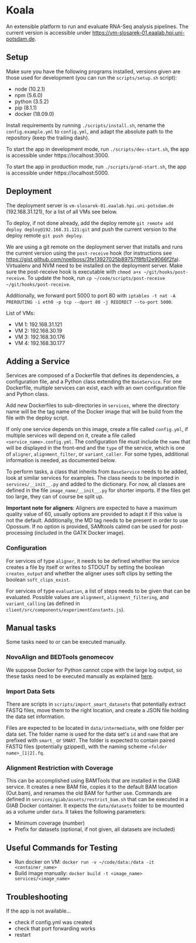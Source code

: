 # Koala

An extensible platform to run and evaluate RNA-Seq analysis pipelines. The current version is accessible under https://vm-slosarek-01.eaalab.hpi.uni-potsdam.de.

## Setup

Make sure you have the following programs installed, versions given are those used for development (you can run the `scripts/setup.sh` script):

- node (10.2.1)
- npm (5.6.0)
- python (3.5.2)
- pip (8.1.1)
- docker (18.09.0)

Install requirements by running `./scripts/install.sh`, rename the `config.example.yml` to `config.yml`, and adapt the absolute path to the repository (keep the trailing dash).

To start the app in development mode, run `./scripts/dev-start.sh`, the app is accessible under https://localhost:3000.

To start the app in production mode, run `./scripts/prod-start.sh`, the app is accessible under https://localhost:5000.

## Deployment

The deployment server is `vm-slosarek-01.eaalab.hpi.uni-potsdam.de` (192.168.31.121), for a list of all VMs see below.

To deploy, if not done already, add the deploy remote `git remote add deploy deploy@192.168.31.121:git` and push the current version to the deploy remote `git push deploy`.

We are using a git remote on the deployment server that installs and runs the current version using the `post-receive` hook (for instructions see https://gist.github.com/noelboss/3fe13927025b89757f8fb12e9066f2fa). Virtualenv and NVM need to be installed on the deployment server. Make sure the post-receive hook is executable with `chmod a+x ~/git/hooks/post-receive`. To update the hook, run `cp ~/code/scripts/post-receive ~/git/hooks/post-receive`.

Additionally, we forward port 5000 to port 80 with `iptables -t nat -A PREROUTING -i eth0 -p tcp --dport 80 -j REDIRECT --to-port 5000`.

List of VMs:

- VM 1: 192.168.31.121
- VM 2: 192.168.30.19
- VM 3: 192.168.30.176
- VM 4: 192.168.30.177

## Adding a Service

Services are composed of a Dockerfile that defines its dependencies, a configuration file, and a Python class extending the `BaseService`. For one Dockerfile, multiple services can exist, each with an own configuration file and Python class.

Add new Dockerfiles to sub-directories in `services`, where the directory name will be the tag name of the Docker image that will be build from the file with the deploy script.

If only one service depends on this image, create a file called `config.yml`, if multiple services will depend on it, create a file called `<service_name>.config.yml`. The configuration file must include the `name` that will be displayed in the front-end and the `type` of the service, which is one of `aligner`, `alignment_filter`, or `variant_caller`. For some types, additional information is needed, as documented below.

To perform tasks, a class that inherits from `BaseService` needs to be added, look at similar services for examples. The class needs to be imported in `services/__init__.py` and added to the dictionary. For now, all classes are defined in the file `image_name/__init__.py` for shorter imports. If the files get too large, they can of course be split up.

**Important note for aligners**: Aligners are expected to have a maximum quality value of 60, usually options are provided to adapt it if this value is not the default. Additionally, the MD tag needs to be present in order to use Opossum. If no option is provided, SAMtools calmd can be used for post-processing (included in the GATK Docker image).

### Configuration

For services of type `aligner`, it needs to be defined whether the service creates a file by itself or writes to STDOUT by setting the boolean `creates_output` and whether the aligner uses soft clips by setting the boolean `soft_clips_exist`.

For services of type `evaluation`, a list of steps needs to be given that can be evaluated. Possible values are `alignment`, `alignment_filtering`, and `variant_calling` (as defined in `client/src/components/experimentConstants.js`).

## Manual tasks

Some tasks need to or can be executed manually.

### NovoAlign and BEDTools genomecov

We suppose Docker for Python cannot cope with the large log output, so these tasks need to be executed manually as explained [here](scripts/manual_execution/README.md).

### Import Data Sets

There are scripts in `scripts/import_smart_datasets` that potentially extract FASTQ files, move them to the right location, and create a JSON file holding the data set information.

Files are expected to be located in `data/intermediate`, with one folder per data set. The folder name is used for the data set's `id` and `name` that are prefixed with `smart_` or `SMART`. The folder is expected to contain paired FASTQ files (potentially gzipped), with the naming scheme `<folder name>_[1|2].fq`.

### Alignment Restriction with Coverage

This can be accomplished using BAMTools that are installed in the GIAB service. It creates a new BAM file, copies it to the default BAM location (Out.bam), and renames the old BAM for further use. Commands are defined in `services/giab/assets/restrict_bam.sh` that can be executed in a GIAB Docker container. It expects the `data/datasets` folder to be mounted as a volume under `data`. It takes the following parameters:

- Minimum coverage (number)
- Prefix for datasets (optional, if not given, all datasets are included)

## Useful Commands for Testing

- Run docker on VM: `docker run -v ~/code/data:/data -it <container_name>`
- Build image manually: `docker build -t <image_name> services/<image_name>`

## Troubleshooting

If the app is not available...

- check if config.yml was created
- check that port forwarding works
- restart
